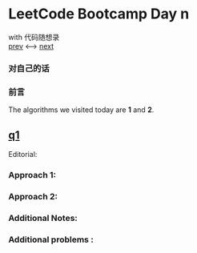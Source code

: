 # LeetCode Bootcamp Day n  
 with 代码随想录  
  [prev](./Day.md) <--> [next](./Day.md) 

### 对自己的话  
 >

### 前言

The  algorithms we visited today are **1** and **2**.


## [q1]()  
Editorial: []()

> 


### Approach 1: 


### Approach 2: 


### Additional Notes:


### Additional problems :   

